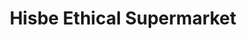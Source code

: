 ---
title: "Hisbe Ethical Supermarket"
url: /brighton/hisbe-ethical-supermarket/
shop: supermarket
---
